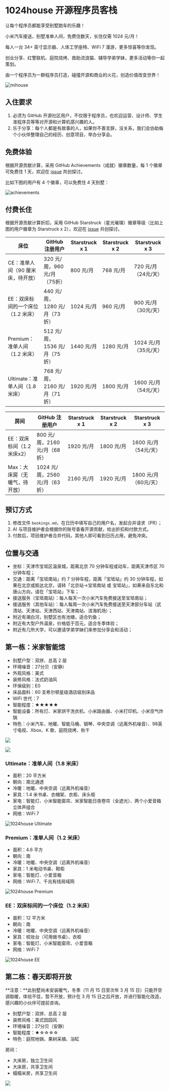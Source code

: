 # 1024house 开源程序员客栈

让每个程序员都能享受别墅跑车的乐趣！

小米汽车接送，别墅准单人间，免费住数天，长住仅需 1024 元/月！

每人一台 34+ 英寸显示器、人体工学座椅、WiFi 7 漫游，更多惊喜等你发现。

创业分享、红警联机、庭院烧烤、救助流浪猫、辅导学弟学妹，更多活动等你一起策划。

由一个程序员为一群程序员打造，碰撞开源和商业的火花，创造价值改变世界！

![mihouse](./MiHouse/assets/poster.jpg)

## 入住要求

1. 必须为 GitHub 开源社区用户，不仅限于程序员，也欢迎运营、设计师、学生准程序员等等对开源和计算机感兴趣的人。
2. 乐于分享：每个人都是有故事的人，如果你不善言辞，没关系，我们会协助每个小伙伴整理自己的经历、创意项目，举办分享会。

## 免费体验

根据开源贡献计算，采用 GitHub Achievements（成就）徽章数量，每 1 个徽章可免费住 1 天，欢迎在 [issue](https://github.com/1024house/1024house/issues/6) 共创探讨。

比如下图的用户有 4 个徽章，可以免费住 4 天别墅：

![achievements](./assets/achievements.png)

## 付费长住

根据开源贡献计算折扣，采用 GitHub Starstruck（星光璀璨）徽章等级（比如上图的用户徽章为 Starstruck x 2），欢迎在 [issue](https://github.com/1024house/1024house/issues/3) 共创探讨。

床位                          | GitHub 注册用户             | Starstruck x 1 | Starstruck x 2 | Starstruck x 3 
-----------------------------|----------------------------|----------------|----------------|----------------
CE：准单人间（90 厘米床，待开放） | 320 元/周，960 元/月（75折） |    800 元/月    |  768 元/月      |   720 元/月（24元/天）
EE：双床标间的一个床位（1.2 米床）| 440 元/周，1280 元/月（73折）|   1024 元/月    |   960 元/月     |   900 元/月（30元/天）
Premium：准单人间（1.2 米床）   | 512 元/周，1536 元/月（75折）|    1440 元/月    |  1280 元/月    |  1024 元/月（35元/天）
Ultimate：准单人间（1.8 米床）  | 768 元/周，2160 元/月（71折）|   1920 元/月     |  1800 元/月    |  1600 元/月（54元/天）

房间                          | GitHub 注册用户             | Starstruck x 1 | Starstruck x 2 | Starstruck x 3 
-----------------------------|----------------------------|----------------|----------------|----------------
EE：双床标间（1.2 米床x2）      | 800 元/周，2160 元/月（68折） |   1920 元/月    |  1800 元/月    |  1600 元/月（54元/天）
Max：大床房（无暖气，待开放）    | 1024 元/周，2560 元/月（63折）|   2160 元/月    |  1920 元/月    |  1800 元/月（60元/天）

## 预订方式

1. 修改文件 `bookings.md`，在日历中填写自己的用户名，发起合并请求（PR）；
2. AI 与项目维护者会根据你的账号查看开源贡献，给出折扣和付款方式。
3. 付款后，项目维护者合并代码，其他人即可看到日历占用，避免冲突。

## 位置与交通

- 坐标：天津市宝坻区温泉城，距离北京 70 分钟车程或动车，距离天津市区 70 分钟车程；
- 交通：距离「宝坻南站」约 7 分钟车程，距离「宝坻站」约 30 分钟车程，如果在北京或抵达北京，请转「北京站->宝坻南站 或 宝坻站」，如果来自东北和唐山方向，请在「宝坻站」下车；
- 接送服务（宝坻南站）：每人每天一次小米汽车免费接送至宝坻南站；
- 接送服务（其他车站）：每人每周一次小米汽车免费接送至天津部分车站（武清站、天津站、天津西站、天津南站、滨海机场）；
- 附近有潮白河，别墅区也有池塘，适合钓鱼；
- 附近有大型户外温泉，价格低于百元，适合冬季体验；
- 附近有几所大学，可以邀请学弟学妹们来参加分享会和活动；

## 第一栋：米家智能馆

- 别墅户型：双拼、总高 2 层
- 环境噪音：27分贝（安静）
- 外观风格：美式
- 装修风格：法式奶油风
- 环保级别：E0
- 床品面料：60 支希尔顿星级酒店级别床品
- WiFi 世代：7
- 智能程度：★★★★★
- 智能设备：所有灯、米家烘干洗衣机、小米路由器、小米打印机、小米空气炸锅
- 特色：小米汽车、地暖、智能马桶、钢琴、中央空调（远离外机噪音）、98英寸电视、Xbox、K 歌、庭院烧烤、秋千

![](./MiHouse/assets/IMG_6325.jpg)

![](./MiHouse/assets/IMG_5667.jpg)

### Ultimate：准单人间（1.8 米床）

- 面积：20 平方米
- 朝向：南北通透
- 冷暖：地暖、中央空调（远离外机噪音）
- 家具：1.4 米书桌、衣帽架、衣柜、床头柜
- 家电：智能灯、小米智能窗帘、米家智能日夜卷帘（全遮光）、两个小爱音箱立体声组合
- 网络：WiFi 7

![1024house Ultimate](./MiHouse/assets/IMG_3383.jpg)

### Premium：准单人间（1.2 米床） 

- 面积：4.6 平方
- 朝向：南
- 冷暖：地暖、中央空调（远离外机噪音）
- 家具：1 米电动书桌、鞋柜
- 家电：智能灯、小爱音箱
- 网络：WiFi 7、千兆有线局域网

![1024house Premium](./MiHouse/assets/IMG_6309.jpg)

### EE：双床标间的一个床位（1.2 米床）

- 面积：12 平方米
- 朝向：南
- 冷暖：地暖、中央空调（远离外机噪音）
- 家具：梳妆台（可用做书桌）、衣柜
- 家电：智能灯、小米智能窗帘、小爱音箱
- 网络：WiFi 7

![1024house EE](./MiHouse/assets/IMG_9008.jpg)

## 第二栋：春天即将开放

**注意：**此别墅尚未安装暖气，冬季（11 月 15 日至次年 3 月 15 日）只能开空调取暖，体验不佳，暂不开放，预计在 3 月 15 日之后开放，并进行智能化改造，感兴趣的小伙伴可提前咨询。

- 别墅户型：双拼、总高 2 层
- 装修风格：美式田园风
- 环境噪音：27分贝（安静）
- 智能程度：★☆☆☆☆
- 特色：庭院地锅、果树采摘、浴缸

房间：

- 大床房，独立卫生间
- 大床房，共享卫生间
- 榻榻米房，共享卫生间

![](./WeHouse/assets/IMG_6689.jpg)
